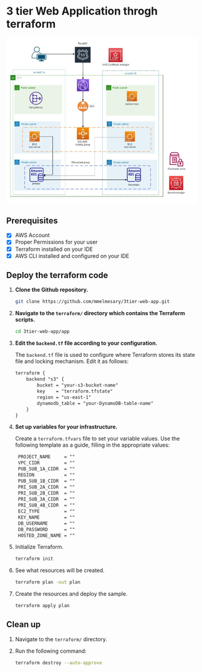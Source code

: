 # 3 tier Web Application throgh terraform

![system-arch](./architecture.jpg)
## Prerequisites
- [x] AWS Account
- [x] Proper Permissions for your user
- [X] Terraform installed on your IDE
- [X] AWS CLI installed and configured on your IDE

## Deploy the terraform code

1. **Clone the Github repository.**

    ```bash
    git clone https://github.com/mmelmesary/3tier-web-app.git
    ```
    
1. **Navigate to the `terraform/` directory which contains the Terraform scripts.**

    ```bash
    cd 3tier-web-app/app
    ```

1. **Edit the `backend.tf` file according to your configuration.**

    The `backend.tf` file is used to configure where Terraform stores its state file and locking mechanism. Edit it as follows:
    
    ```HCL
    terraform {
        backend "s3" {
            bucket = "your-s3-bucket-name"
            key    = "terraform.tfstate"
            region = "us-east-1"
            dynamodb_table = "your-DynamoDB-table-name"
        }
    }
    ```

1. **Set up variables for your infrastructure.**
    
    Create a `terraform.tfvars` file to set your variable values. Use the following template as a guide, filling in the appropriate values:

   ```HCL
    PROJECT_NAME     = ""
    VPC_CIDR         = ""
    PUB_SUB_1A_CIDR  = ""
    REGION           = ""
    PUB_SUB_1B_CIDR  = ""
    PRI_SUB_2A_CIDR  = ""
    PRI_SUB_2B_CIDR  = ""
    PRI_SUB_3A_CIDR  = ""
    PRI_SUB_4B_CIDR  = ""
    EC2_TYPE         = ""
    KEY_NAME         = ""
    DB_USERNAME      = ""
    DB_PASSWORD      = ""
    HOSTED_ZONE_NAME = ""
   ```

1. Initialize Terraform.

    ```bash
    terraform init
    ```

1. See what resources will be created.

    ```bash
    terraform plan -out plan
    ```

1. Create the resources and deploy the sample.

    ```bash
    terraform apply plan
    ```

## Clean up

1. Navigate to the `terraform/` directory.

1. Run the following command:

   ```bash
   terraform destroy --auto-approve
   ```

   